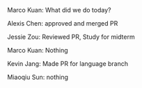 Marco Kuan: What did we do today?

Alexis Chen: approved and merged PR

Jessie Zou: Reviewed PR, Study for midterm

Marco Kuan: Nothing

Kevin Jang: Made PR for language branch

Miaoqiu Sun: nothing
